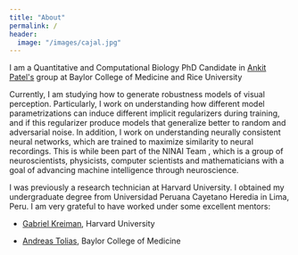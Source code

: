 ```yaml
---
title: "About"
permalink: /
header:
  image: "/images/cajal.jpg"
---
```


I am a Quantitative and Computational Biology PhD Candidate in [Ankit Patel's](https://ankitlab.co/) group at Baylor College of Medicine and Rice University

Currently, I am studying how to generate robustness models of visual perception. Particularly, I work on understanding how different model parametrizations can induce different implicit regularizers during training, and if this regularizer produce models that generalize better to random and adversarial noise. In addition, I work on understanding neurally consistent neural networks, which are trained to maximize similarity to neural recordings. This is while been part of the NINAI Team , which is a group of neuroscientists, physicists, computer scientists and mathematicians with a goal of advancing machine intelligence through neuroscience.

I was previously a research technician at Harvard University. I obtained my undergraduate degree from Universidad Peruana Cayetano Heredia in Lima, Peru. I am very grateful to have worked under some excellent mentors:

- [Gabriel Kreiman](http://klab.tch.harvard.edu/), Harvard University

- [Andreas Tolias](https://toliaslab.org/), Baylor College of Medicine
